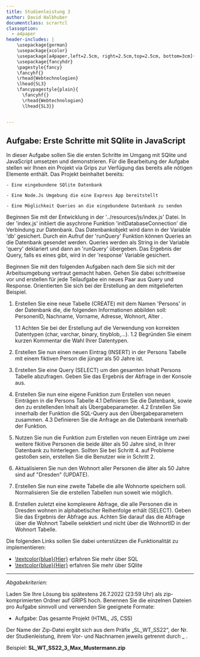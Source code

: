 ```yaml
---
title: Studienleistung 3
author: David Halbhuber
documentclass: scrartcl
classoption:
  - a4paper
header-includes: |
    \usepackage{german}
	\usepackage{xcolor} 
    \usepackage[a4paper,left=2.5cm, right=2.5cm,top=2.5cm, bottom=3cm]{geometry}
    \usepackage{fancyhdr}
    \pagestyle{fancy}
    \fancyhf{}
    \rhead{Webtechnologien}
    \lhead{SL3}
    \fancypagestyle{plain}{
      \fancyhf{}
      \rhead{Webtechnologien}
      \lhead{SL3}}


---
```




## Aufgabe: Erste Schritte mit SQlite in JavaScript 

In dieser Aufgabe sollen Sie die ersten Schritte im Umgang mit SQlite und JavaScript umsetzen und demonstrieren. 
Für die Bearbeitung der Aufgabe stellen wir Ihnen ein Projekt via Grips zur Verfügung das bereits alle nötigen Elemente enthält. 
Das Projekt beinhaltet bereits: 

	- Eine eingebundene SQlite Datenbank 
	
	- Eine Node.Js Umgebung die eine Express App bereitstellt
	
	- Eine Möglichkeit Queries an die eingebundene Datenbank zu senden 
	

Beginnen Sie mit der Entwicklung in der '../resources/js/index.js' Datei. In der 'index.js' initiiert die asychrone Funktion 'initDatabaseConnection' die Verbindung zur Datenbank. Das Datenbankobjekt wird dann in der Variable 'db' gesichert. Durch ein Aufruf der 'runQuery' Funktion können Queries an die Datenbank gesendet werden. Queries werden als String in der Variable 'query' deklariert und dann an 'runQuery' übergeben. Das Ergebnis der Query, falls es eines gibt, wird in der 'response' Variable gesichert. 

Beginnen Sie mit den folgenden Aufgaben nach dem Sie sich mit der Arbeitsumgebung vertraut gemacht haben. Gehen Sie dabei schrittweise vor und erstellen für jede Teilaufgabe ein neues Paar aus Query und Response. Orientierten Sie sich bei der Erstellung an dem mitgelieferten Beispiel.  

1. Erstellen Sie eine neue Tabelle (CREATE) mit dem Namen 'Persons' in der Datenbank die, die folgenden Informationen abbilden soll: PersonenID, Nachname, Vorname, 		Adresse, Wohnort, Alter .

	1.1 Achten Sie bei der Erstellung auf die Verwendung von korrekten Datentypen (char, varchar, binary, tinyblob,...). 
	1.2 Begründen Sie einem kurzen Kommentar die Wahl Ihrer Datentypen. 
		
2. Erstellen Sie nun einen neuen Eintrag (INSERT) in der Persons Tabelle mit einem fiktiven Person die jünger als 50 Jahre ist.
	
3. Erstellen Sie eine Query (SELECT) um den gesamten Inhalt Persons Tabelle abzufragen. Geben Sie das Ergebnis der Abfrage in der Konsole aus.  
	
4. Erstellen Sie nun eine eigene Funktion zum Erstellen von neuen Einträgen in die Persons Tabelle
	4.1 Definieren Sie die Datenbank, sowie den zu erstellenden Inhalt als Übergabeparameter. 
	4.2 Erstellen Sie innerhalb der Funktion die SQL-Query aus den Übergabeparametern zusammen. 
	4.3 Definieren Sie die Anfrage an die Datenbank innerhalb der Funktion. 
	
5. Nutzen Sie nun die Funktion zum Erstellen von neuen Einträge um zwei weitere fikitive Personen die beide älter als 50 Jahre sind, in Ihrer Datenbank zu hinterlegen. Sollten Sie bei Schritt 4. auf Probleme gestoßen sein, erstellen Sie die Benutzer wie in Schritt 2. 

6. Aktualisieren Sie nun den Wohnort aller Personen die älter als 50 Jahre sind auf "Dresden" (UPDATE). 

7. Erstellen Sie nun eine zweite Tabelle die alle Wohnorte speichern soll. Normalisieren Sie die erstellen Tabellen nun soweit wie möglich. 

8. Erstellen zuletzt eine komplexere Abfrage, die alle Personen die in Dresden wohnen in alphabetischer Reihenfolge erhält (SELECT). Geben Sie das Ergebnis der Abfrage aus. Achten Sie darauf das die Abfrage über die Wohnort Tabelle selektiert und nicht über die WohnortID in der Wohnort Tabelle. 



Die folgenden Links sollen Sie dabei unterstützen die Funktionalität zu implementieren:

- [\textcolor{blue}{Hier}]([https://www.chartjs.org/](https://www.w3schools.com/sql/sql_create_db.asp)) erfahren Sie mehr über SQL
- [\textcolor{blue}{Hier}]([https://developer.mozilla.org/en-US/docs/Web/API/Fetch_API](https://www.sqlite.org/docs.html)) erfahren Sie mehr über SQlite


------

*Abgabekriterien:*

Laden Sie Ihre Lösung bis spätestens 26.7.2022 (23:59 Uhr) als zip-komprimierten Ordner auf GRIPS hoch.  Benennen Sie die einzelnen Dateien pro Aufgabe sinnvoll und verwenden Sie geeignete Formate:

- Aufgabe: Das gesamte Projekt (HTML, JS, CSS)

Der Name der Zip-Datei ergibt sich aus dem Präfix „SL_WT_SS22“, der Nr. der Studienleistung, ihrem Vor- und Nachnamen jeweils getrennt durch _ .

 

Beispiel: **SL_WT_SS22_3_Max_Mustermann.zip**

